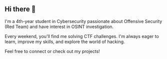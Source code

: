 ## Hi there 👋

I'm a 4th-year student in Cybersecurity passionate about Offensive Security (Red Team) and have interest in OSINT investigation.

Every weekend, you'll find me solving CTF challenges. I'm always eager to learn, improve my skills, and explore the world of hacking.

Feel free to connect or check out my projects!

<!--
**K8avid/K8avid** is a ✨ _special_ ✨ repository because its `README.md` (this file) appears on your GitHub profile.

Here are some ideas to get you started:

- 🔭 I’m currently working on ...
- 🌱 I’m currently learning ...
- 👯 I’m looking to collaborate on ...
- 🤔 I’m looking for help with ...
- 💬 Ask me about ...
- 📫 How to reach me: ...
- 😄 Pronouns: ...
- ⚡ Fun fact: ...
-->
